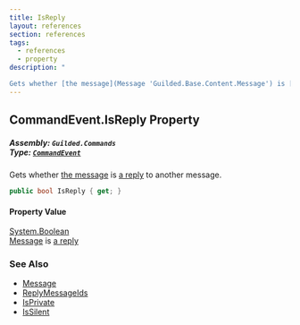 ```yaml
---
title: IsReply
layout: references
section: references
tags:
  - references
  - property
description: "

Gets whether [the message](Message 'Guilded.Base.Content.Message') is [a reply](Message.ReplyMessageIds 'Guilded.Base.Content.Message.ReplyMessageIds') to another message."
---
```


## CommandEvent.IsReply Property
##### **Assembly:** `Guilded.Commands`<br/>**Type:** [`CommandEvent`](CommandEvent 'Guilded.Commands.CommandEvent')

Gets whether [the message](Message 'Guilded.Base.Content.Message') is [a reply](Message.ReplyMessageIds 'Guilded.Base.Content.Message.ReplyMessageIds') to another message.

```csharp
public bool IsReply { get; }
```

#### Property Value
[System.Boolean](https://docs.microsoft.com/en-us/dotnet/api/System.Boolean 'System.Boolean')  
[Message](Message 'Guilded.Base.Content.Message') is [a reply](Message.ReplyMessageIds 'Guilded.Base.Content.Message.ReplyMessageIds')

### See Also
- [Message](Message 'Guilded.Base.Content.Message')
- [ReplyMessageIds](Message.ReplyMessageIds 'Guilded.Base.Content.Message.ReplyMessageIds')
- [IsPrivate](Message.IsPrivate 'Guilded.Base.Content.Message.IsPrivate')
- [IsSilent](Message.IsSilent 'Guilded.Base.Content.Message.IsSilent')